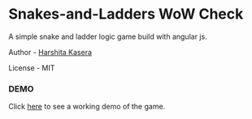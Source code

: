 Snakes-and-Ladders WoW Check
==================

A simple snake and ladder logic game build with angular js.

Author - [Harshita Kasera](https://github.com/hkasera)

License - MIT


### DEMO

Click <a href="http://harshitakasera.com/projects/snl/game" target="_blank">here</a> to see a working demo of the game.
